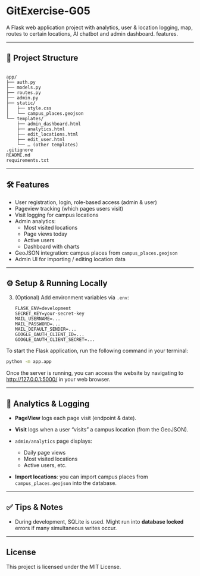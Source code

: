# GitExercise-G05

A Flask web application project with analytics, user & location logging, map, routes to certain locations, AI chatbot and admin dashboard. features.

---

## 📂 Project Structure

```

app/
├── auth.py
├── models.py
├── routes.py
├── admin.py
├── static/
│   ├── style.css
│   └── campus_places.geojson
└── templates/
    ├── admin_dashboard.html
    ├── analytics.html
    ├── edit_locations.html
    ├── edit_user.html
    └── … (other templates)
.gitignore
README.md
requirements.txt

````

---

## 🛠 Features

- User registration, login, role-based access (admin & user)  
- Pageview tracking (which pages users visit)  
- Visit logging for campus locations  
- Admin analytics:  
  - Most visited locations  
  - Page views today  
  - Active users  
  - Dashboard with charts  
- GeoJSON integration: campus places from `campus_places.geojson`  
- Admin UI for importing / editing location data  

---

## ⚙ Setup & Running Locally


3. (Optional) Add environment variables via `.env`:

   ```
   FLASK_ENV=development
   SECRET_KEY=your-secret-key
   MAIL_USERNAME=...
   MAIL_PASSWORD=...
   MAIL_DEFAULT_SENDER=...
   GOOGLE_OAUTH_CLIENT_ID=...
   GOOGLE_OAUTH_CLIENT_SECRET=...
   ```

To start the Flask application, run the following command in your terminal:


   ```bash
python -m app.app
   ```

   Once the server is running, you can access the website by navigating to http://127.0.0.1:5000/ in your web browser.

---

## 🧮 Analytics & Logging

* **PageView** logs each page visit (endpoint & date).

* **Visit** logs when a user “visits” a campus location (from the GeoJSON).

* `admin/analytics` page displays:

  * Daily page views
  * Most visited locations
  * Active users, etc.

* **Import locations**: you can import campus places from `campus_places.geojson` into the database.

---

## ✅ Tips & Notes

* During development, SQLite is used. Might run into **database locked** errors if many simultaneous writes occur.

---

## License
This project is licensed under the MIT License.